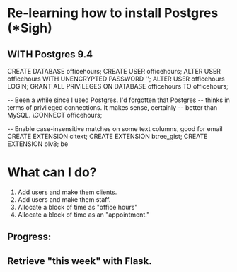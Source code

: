 # Re-learning how to install Postgres (*Sigh)
## WITH Postgres 9.4

CREATE DATABASE officehours;
CREATE USER officehours;
ALTER USER officehours WITH UNENCRYPTED PASSWORD '<password>';
ALTER USER officehours LOGIN;
GRANT ALL PRIVILEGES ON DATABASE officehours TO officehours;

-- Been a while since I used Postgres.  I'd forgotten that Postgres
-- thinks in terms of privileged connections.  It makes sense, certainly
-- better than MySQL.
\CONNECT officehours;

-- Enable case-insensitive matches on some text columns, good for email
CREATE EXTENSION citext; 
CREATE EXTENSION btree_gist; 
CREATE EXTENSION plv8; 
be


# What can I do?

1) Add users and make them clients.
2) Add users and make them staff.
3) Allocate a block of time as "office hours"
4) Allocate a block of time as an "appointment."

## Progress:

## Retrieve "this week" with Flask.
